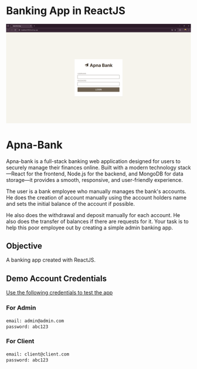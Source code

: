 # Banking App in ReactJS

![Banking App Screenshot](screen.png)

# Apna-Bank
Apna-bank is a full-stack banking web application designed for users to securely manage their finances online. Built with a modern technology stack—React for the frontend, Node.js for the backend, and MongoDB for data storage—it provides a smooth, responsive, and user-friendly experience.

The user is a bank employee who manually manages the bank's accounts.
He does the creation of account manually using the account holders name and sets the initial balance of the account if possible.

He also does the withdrawal and deposit manually for each account.
He also does the transfer of balances if there are requests for it.
Your task is to help this poor employee out by creating a simple admin banking app.



## Objective
A banking app created with ReactJS.

## Demo Account Credentials

[Use the following credentials to test the app](https://render)

### For Admin
```
email: admin@admin.com
password: abc123
```

### For Client
```
email: client@client.com
password: abc123

```

